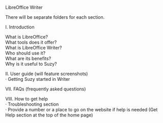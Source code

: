 
LibreOffice Writer
 
 
There will be separate folders for each section.
 
I.     Introduction
 
What is LibreOffice?  
What tools does it offer?  
What is LibreOffice Writer?  
Who should use it?  
What are its benefits?  
Why is it useful to Suzy?  

II.    User guide (will feature screenshots)  
·      Getting Suzy started in Writer  
 
 VII.  FAQs (frequently asked questions)  
 
VIII.  How to get help  
·      Troubleshooting section  
·      Provide a number or a place to go on the website if help is needed (Get Help section at the top of the home page)
 


